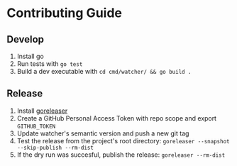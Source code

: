 # Contributing Guide

## Develop

1. Install go
2. Run tests with `go test`
3. Build a dev executable with `cd cmd/watcher/ && go build .`

## Release

1. Install [goreleaser](https://github.com/goreleaser/goreleaser)
2. Create a GitHub Personal Access Token with repo scope and export `GITHUB_TOKEN` 
3. Update watcher's semantic version and push a new git tag
4. Test the release from the project's root directory: `goreleaser --snapshot --skip-publish --rm-dist`
5. If the dry run was succesful, publish the release: `goreleaser --rm-dist`